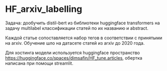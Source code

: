# HF_arxiv_labelling

Задача: дообучить distil-bert из библиотеки huggingface transformers на задачу multilabel классификации статей по их названию и abstract. 

Каждой статье сопоставляется набор тегов в соответствии с принятыми на arxiv. Обучение шло на датасете статей из arxiv до 2020 года.

Для хостинга модели используется huggingface пространство https://huggingface.co/spaces/dimsafin/HF_tune.articles, обертка написана при помощи streamlit.
